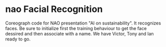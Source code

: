 # nao Facial Recognition
Coreograph code for NAO presentation "AI on sustainability". It recognizes faces. Be sure to initialize first the training behaviour to get the face dessired and then associate with a name. We have Victor, Tony and Ian ready to go.
